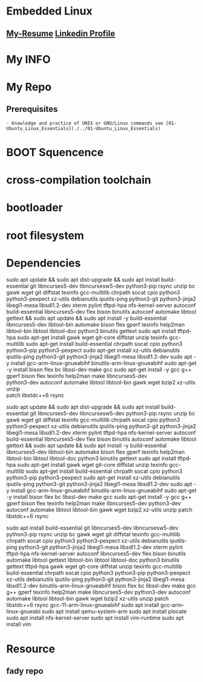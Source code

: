 # Embedded Linux
## [My-Resume](https://github.com/OmarAdelShalaan/My-Resume) [Linkedin Profile](https://www.linkedin.com/in/omar-adel-shalaan/)

# My INFO
# My Repo

## Prerequisites
	- Knowledge and practice of UNIX or GNU/Linux commands see [01-Ubuntu_Linux_Essentials](./../01-Ubuntu_Linux_Essentials)

# BOOT Squencence
# cross-compilation toolchain
# bootloader
# root filesystem


# Dependencies
sudo apt update && sudo apt dist-upgrade && sudo apt install build-essential git libncurses5-dev libncursesw5-dev python3-pip rsync unzip bc gawk wget git diffstat texinfo gcc-multilib chrpath socat cpio python3 python3-pexpect xz-utils debianutils iputils-ping python3-git python3-jinja2 libegl1-mesa libsdl1.2-dev  xterm pylint  tftpd-hpa nfs-kernel-server autoconf build-essential libncurses5-dev flex bison binutils autoconf automake libtool gettext && sudo apt update && sudo apt install -y build-essential libncurses5-dev libtool-bin automake bison flex gperf texinfo help2man libtool-bin libtool libtool-doc python3 binutils gettext
sudo apt install tftpd-hpa
sudo apt-get install gawk wget git-core diffstat unzip texinfo gcc-multilib
sudo apt-get install build-essential chrpath socat cpio python3 python3-pip python3-pexpect 
sudo apt-get install xz-utils debianutils iputils-ping python3-git python3-jinja2 libegl1-mesa libsdl1.2-dev 
sudo apt -y install gcc-arm-linux-gnueabihf binutils-arm-linux-gnueabihf
sudo apt-get -y install bison flex bc libssl-dev make gcc 
sudo apt-get install -y gcc g++ gperf bison flex texinfo help2man make libncurses5-dev \
python3-dev autoconf automake libtool libtool-bin gawk wget bzip2 xz-utils unzip \
patch libstdc++6 rsync

sudo apt update && sudo apt dist-upgrade && sudo apt install build-essential git libncurses5-dev libncursesw5-dev python3-pip rsync unzip bc gawk wget git diffstat texinfo gcc-multilib chrpath socat cpio python3 python3-pexpect xz-utils debianutils iputils-ping python3-git python3-jinja2 libegl1-mesa libsdl1.2-dev xterm pylint tftpd-hpa nfs-kernel-server autoconf build-essential libncurses5-dev flex bison binutils autoconf automake libtool gettext && sudo apt update && sudo apt install -y build-essential libncurses5-dev libtool-bin automake bison flex gperf texinfo help2man libtool-bin libtool libtool-doc python3 binutils gettext sudo apt install tftpd-hpa sudo apt-get install gawk wget git-core diffstat unzip texinfo gcc-multilib sudo apt-get install build-essential chrpath socat cpio python3 python3-pip python3-pexpect sudo apt-get install xz-utils debianutils iputils-ping python3-git python3-jinja2 libegl1-mesa libsdl1.2-dev sudo apt -y install gcc-arm-linux-gnueabihf binutils-arm-linux-gnueabihf sudo apt-get -y install bison flex bc libssl-dev make gcc sudo apt-get install -y gcc g++ gperf bison flex texinfo help2man make libncurses5-dev python3-dev autoconf automake libtool libtool-bin gawk wget bzip2 xz-utils unzip patch libstdc++6 rsync

sudo apt install build-essential git libncurses5-dev libncursesw5-dev python3-pip rsync unzip bc gawk wget git diffstat texinfo gcc-multilib chrpath socat cpio python3 python3-pexpect xz-utils debianutils iputils-ping python3-git python3-jinja2 libegl1-mesa libsdl1.2-dev xterm pylint tftpd-hpa nfs-kernel-server autoconf libncurses5-dev flex bison binutils automake libtool gettext libtool-bin libtool libtool-doc python3 binutils gettext tftpd-hpa gawk wget git-core diffstat unzip texinfo gcc-multilib build-essential chrpath socat cpio python3 python3-pip python3-pexpect xz-utils debianutils iputils-ping python3-git python3-jinja2 libegl1-mesa libsdl1.2-dev  binutils-arm-linux-gnueabihf bison flex bc libssl-dev make gcc g++ gperf texinfo help2man make libncurses5-dev python3-dev autoconf automake libtool libtool-bin gawk wget bzip2 xz-utils unzip patch libstdc++6 rsync gcc-11-arm-linux-gnueabihf
sudo apt install gcc-arm-linux-gnueabi
sudo apt install qemu-system-arm
sudo apt install plocate
sudo apt install nfs-kernel-server
sudo apt install vim-runtime
sudo apt install vim



# Resource
## fady repo


